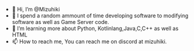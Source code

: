 - 👋 Hi, I’m @Mizuhiki
- 👀 I spend a random ammount of time developing software to modifying software as well as Game Server code.
- 🌱 I’m learning more about Python, Kotlinlang,Java,C,C++ as well as HTML
- 📫 How to reach me, You can reach me on discord at mizuhiki.

<!---
The Read me for Suki's profile on github 
--->
